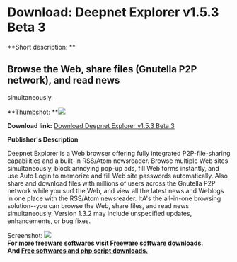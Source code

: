 # Download: Deepnet Explorer v1.5.3 Beta 3

**Short description: **

## Browse the Web, share files (Gnutella P2P network), and read news
simultaneously.

  
**Thumbshot: **![](http://www.freewarefiles.com/screenshot/deepnetexp_md.gif)   
  
**Download link:** [Download Deepnet Explorer v1.5.3 Beta 3](http://freesoftwares.boysofts.com/Deepnet-Explorer-V-Beta_program_11844.html)  
  

**Publisher's Description**  
  

Deepnet Explorer is a Web browser offering fully integrated P2P-file-sharing
capabilities and a built-in RSS/Atom newsreader. Browse multiple Web sites
simultaneously, block annoying pop-up ads, fill Web forms instantly, and use
Auto Login to memorize and fill Web site passwords automatically. Also share
and download files with millions of users across the Gnutella P2P network
while you surf the Web, and view all the latest news and Weblogs in one place
with the RSS/Atom newsreader. ItA's the all-in-one browsing solution--you can
browse the Web, share files, and read news simultaneously. Version 1.3.2 may
include unspecified updates, enhancements, or bug fixes.

  
  
Screenshot: ![](http://www.freewarefiles.com/screenshot/deepnetexp.gif)  
**For more freeware softwares visit [Freeware software downloads.](http://freesoftwares.boysofts.com/)**   
**And [Free softwares and php script downloads.](http://www.boysofts.com/)**

